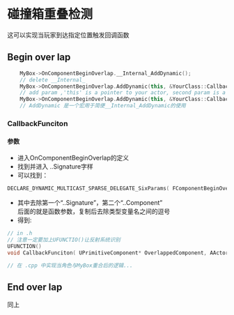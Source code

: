 # 碰撞箱重叠检测
这可以实现当玩家到达指定位置触发回调函数
## Begin over lap

```cpp
    MyBox->OnComponentBeginOverlap.__Internal_AddDynamic();
    // delete __Internal_
    MyBox->OnComponentBeginOverlap.AddDynamic(this, &YourClass::CallbackFunction);
    // add param ,'this' is a pointer to your actor, second param is a funciton pointer. 
    MyBox->OnComponentBeginOverlap.AddDynamic(this, &YourClass::CallbackFunction);
    // AddDynamic 是一个宏用于简便__Internal_AddDynamic的使用
```
### CallbackFunciton
#### 参数
* 进入OnComponentBeginOverlap的定义
* 找到并进入 ..Signature字样
* 可以找到：
```cpp
DECLARE_DYNAMIC_MULTICAST_SPARSE_DELEGATE_SixParams( FComponentBeginOverlapSignature, UPrimitiveComponent, OnComponentBeginOverlap, UPrimitiveComponent*, OverlappedComponent, AActor*, OtherActor, UPrimitiveComponent*, OtherComp, int32, OtherBodyIndex, bool, bFromSweep, const FHitResult &, SweepResult);
```
* 其中去除第一个“..Signature”，第二个“..Component”   
后面的就是函数参数，复制后去除类型变量名之间的逗号  
* 得到:
```cpp
// in .h
// 注意一定要加上UFUNCTIO()让反射系统识别
UFUNCTION()
void CallbackFunciton( UPrimitiveComponent* OverlappedComponent, AActor* OtherActor, UPrimitiveComponent* OtherComp, int32 OtherBodyIndex);

// 在 .cpp 中实现当角色与MyBox重合后的逻辑...
```

## End over lap
同上
